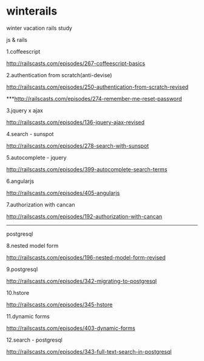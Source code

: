 # winterails
winter vacation rails study

js & rails

1.coffeescript

http://railscasts.com/episodes/267-coffeescript-basics

2.authentication from scratch(anti-devise)

http://railscasts.com/episodes/250-authentication-from-scratch-revised

***http://railscasts.com/episodes/274-remember-me-reset-password

3.jquery x ajax

http://railscasts.com/episodes/136-jquery-ajax-revised

4.search - sunspot

http://railscasts.com/episodes/278-search-with-sunspot

5.autocomplete - jquery

http://railscasts.com/episodes/399-autocomplete-search-terms

6.angularjs

http://railscasts.com/episodes/405-angularjs

7.authorization with cancan

http://railscasts.com/episodes/192-authorization-with-cancan

------------------------------------------------------------------------------------------------------------------------

postgresql

8.nested model form

http://railscasts.com/episodes/196-nested-model-form-revised

9.postgresql

http://railscasts.com/episodes/342-migrating-to-postgresql

10.hstore

http://railscasts.com/episodes/345-hstore

11.dynamic forms

http://railscasts.com/episodes/403-dynamic-forms

12.search - postgresql

http://railscasts.com/episodes/343-full-text-search-in-postgresql
